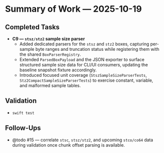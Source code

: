 # Summary of Work — 2025-10-19

## Completed Tasks

- **C9 — `stsz/stz2` sample size parser**
  - Added dedicated parsers for the `stsz` and `stz2` boxes, capturing per-sample byte ranges and truncation status while registering them with the shared `BoxParserRegistry`.
  - Extended `ParsedBoxPayload` and the JSON exporter to surface structured sample size data for CLI/UI consumers, updating the baseline snapshot fixture accordingly.
  - Introduced focused unit coverage (`StszSampleSizeParserTests`, `Stz2CompactSampleSizeParserTests`) to exercise constant, variable, and malformed sample tables.

## Validation

- `swift test`

## Follow-Ups

- @todo #15 — correlate `stsc`, `stsz/stz2`, and upcoming `stco/co64` data during validation once chunk offset parsing is available.

